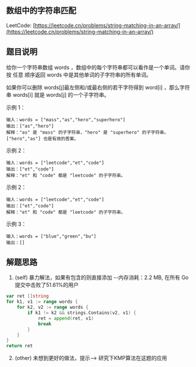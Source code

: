 ## 数组中的字符串匹配

LeetCode: [https://leetcode.cn/problems/string-matching-in-an-array/](https://leetcode.cn/problems/string-matching-in-an-array/)
## 题目说明

给你一个字符串数组 words ，数组中的每个字符串都可以看作是一个单词。请你按 任意 顺序返回 words 中是其他单词的子字符串的所有单词。

如果你可以删除 words[j]最左侧和/或最右侧的若干字符得到 word[i] ，那么字符串 words[i] 就是 words[j] 的一个子字符串。

示例 1：
```text
输入：words = ["mass","as","hero","superhero"]
输出：["as","hero"]
解释："as" 是 "mass" 的子字符串，"hero" 是 "superhero" 的子字符串。
["hero","as"] 也是有效的答案。
```
示例 2：
```text
输入：words = ["leetcode","et","code"]
输出：["et","code"]
解释："et" 和 "code" 都是 "leetcode" 的子字符串。
```
示例 2：
```text
输入：words = ["leetcode","et","code"]
输出：["et","code"]
解释："et" 和 "code" 都是 "leetcode" 的子字符串。
```
示例 3：
```text
输入：words = ["blue","green","bu"]
输出：[]
```

## 解题思路

1. (self) 暴力解法，如果有包含的则直接添加 --内存消耗：2.2 MB, 在所有 Go 提交中击败了51.61%的用户

```go
var ret []string
for k1, v1 := range words {
	for k2, v2 := range words {
		if k1 != k2 && strings.Contains(v2, v1) {
			ret = append(ret, v1)
			break
		}
	}
}
return ret
```

2. (other) 未想到更好的做法，提示--> 研究下KMP算法在这题的应用
